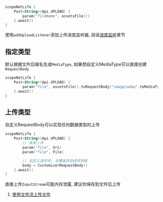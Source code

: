 ```kotlin
scopeNetLife {
    Post<String>(Api.UPLOAD) {
        param("fileName", assetsFile())
    }.await()
}
```

使用`addUploadListener`添加上传进度监听器, 阅读[进度监听](progress.md)章节

## 指定类型

默认根据文件后缀名生成`MediaType`, 如果想自定义MediaType可以直接创建`RequestBody`

```kotlin
scopeNetLife {
    Post<String>(Api.UPLOAD) {
        param("file", assetsFile().toRequestBody("image/webp".toMediaType()))
    }.await()
}
```

## 上传类型

自定义RequestBody可以实现任何数据类型的上传

```kotlin
scopeNetLife {
    Post<String>(Api.UPLOAD) {
        // 表单上传
        param("file", Uri)
        param("file", File)

        // 自定义请求体, 会覆盖其他请求参数
        body = CustomizerRequestBody()
    }.await()
}
```

直接上传`InputStream`可能内存泄露, 建议你保存到文件后上传

1. [使用文件流上传文件](https://github.com/liangjingkanji/Net/discussions/190)


